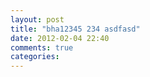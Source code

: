 ```yaml
---
layout: post
title: "bha12345 234 asdfasd"
date: 2012-02-04 22:40
comments: true
categories: 
---
```

